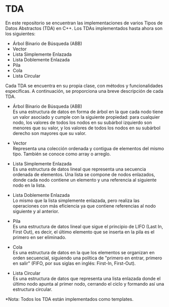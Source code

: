 # TDA
  En este repositorio se encuentran las implementaciones de varios Tipos de Datos Abstractos (TDA) en C++. Los TDAs implementados hasta ahora son los siguientes:
  
- Árbol Binario de Búsqueda (ABB)
- Vector
- Lista Simplemente Enlazada
- Lista Doblemente Enlazada
- Pila
- Cola
- Lista Circular
  
Cada TDA se encuentra en su propia clase, con métodos y funcionalidades específicas. A continuación, se proporciona una breve descripción de cada TDA.

- Árbol Binario de Búsqueda (ABB)  
  Es una estructura de datos en forma de árbol en la que cada nodo tiene un valor asociado y cumple con la siguiente propiedad: para cualquier nodo, los valores de todos los nodos en su subárbol izquierdo son menores que su valor, y los valores de todos los nodos en su subárbol derecho son mayores que su valor.

- Vector  
  Representa una colección ordenada y contigua de elementos del mismo tipo. También se conoce como array o arreglo.

- Lista Simplemente Enlazada  
  Es una estructura de datos lineal que representa una secuencia ordenada de elementos. Una lista se compone de nodos enlazados, donde cada nodo contiene un elemento y una referencia al siguiente nodo en la lista.

- Lista Doblemente Enlazada  
  Lo mismo que la lista simplemente enlazada, pero realiza las operaciones con más eficiencia ya que contiene
  referencias al nodo siguiente y al anterior.

- Pila  
  Es una estructura de datos lineal que sigue el principio de LIFO (Last In, First Out), es decir, el último elemento que se inserta en la pila es el primero en ser eliminado.

- Cola  
  Es una estructura de datos en la que los elementos se organizan en orden secuencial, siguiendo una política de "primero en entrar, primero en salir" (FIFO, por sus siglas en inglés: First-In, First-Out).

- Lista Circular  
  Es una estructura de datos que representa una lista enlazada donde el último nodo apunta al primer nodo, cerrando el ciclo y formando así una estructura circular.

*Nota: Todos los TDA están implementados como templates.
